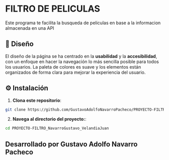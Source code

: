 # FILTRO DE PELICULAS

Este programa te facilita la busqueda de peliculas en base a la informacion almacenada en una API

## 🎨 Diseño

El diseño de la página se ha centrado en la **usabilidad** y la **accesibilidad**, con un enfoque en hacer la navegación lo más sencilla posible para todos los usuarios. La paleta de colores es suave y los elementos están organizados de forma clara para mejorar la experiencia del usuario.


## ⚙️ Instalación

1. **Clona este repositorio**:

```bash
git clone https://github.com/GustavoAdolfoNavarroPacheco/PROYECTO-FILTRO_NavarroGustavo_VelandiaJuan
```

2. **Navega al directorio del proyecto:**:

```bash
cd PROYECTO-FILTRO_NavarroGustavo_VelandiaJuan
```


## Desarrollado por Gustavo Adolfo Navarro Pacheco